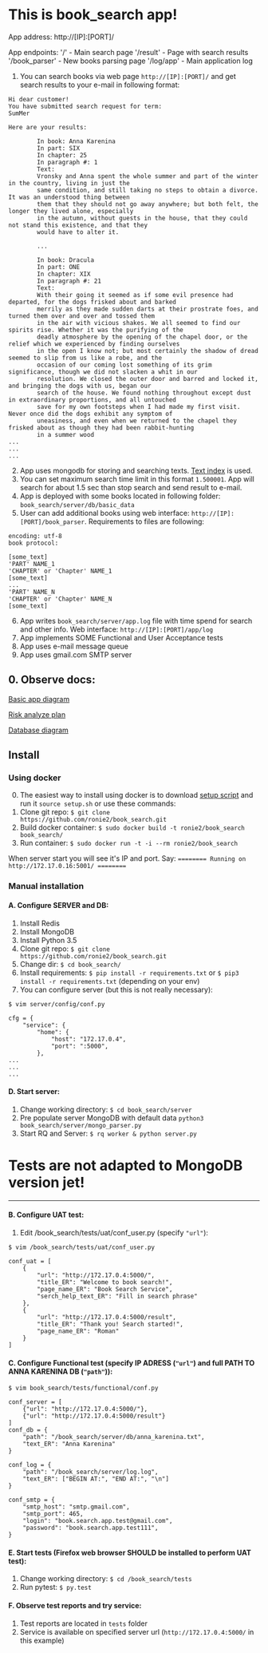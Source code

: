 # This is book_search app!

App address: http://[IP]:[PORT]/

App endpoints:
'/' - Main search page
'/result' - Page with search results
'/book_parser' - New books parsing page
'/log/app' - Main application log

1. You can search books via web page ```http://[IP]:[PORT]/``` and get search results to your e-mail in following format:
```
Hi dear customer!
You have submitted search request for term:
SumMer

Here are your results:

        In book: Anna Karenina
        In part: SIX
        In chapter: 25
        In paragraph #: 1
        Text:
        Vronsky and Anna spent the whole summer and part of the winter in the country, living in just the
        same condition, and still taking no steps to obtain a divorce. It was an understood thing between
        them that they should not go away anywhere; but both felt, the longer they lived alone, especially
        in the autumn, without guests in the house, that they could not stand this existence, and that they
        would have to alter it.

        ...

        In book: Dracula
        In part: ONE
        In chapter: XIX
        In paragraph #: 21
        Text:
        With their going it seemed as if some evil presence had departed, for the dogs frisked about and barked
        merrily as they made sudden darts at their prostrate foes, and turned them over and over and tossed them
        in the air with vicious shakes. We all seemed to find our spirits rise. Whether it was the purifying of the
        deadly atmosphere by the opening of the chapel door, or the relief which we experienced by finding ourselves
        in the open I know not; but most certainly the shadow of dread seemed to slip from us like a robe, and the
        occasion of our coming lost something of its grim significance, though we did not slacken a whit in our
        resolution. We closed the outer door and barred and locked it, and bringing the dogs with us, began our
        search of the house. We found nothing throughout except dust in extraordinary proportions, and all untouched
        save for my own footsteps when I had made my first visit. Never once did the dogs exhibit any symptom of
        uneasiness, and even when we returned to the chapel they frisked about as though they had been rabbit-hunting
        in a summer wood
...
...
...
```
2. App uses mongodb for storing and searching texts. [Text index](https://docs.mongodb.com/manual/core/index-text/) is used.
3. You can set maximum search time limit in this format ```1.500001```. App will search for about 1.5 sec than stop search and send result to e-mail.
4. App is deployed with some books located in following folder: ```book_search/server/db/basic_data```
5. User can add additional books using web interface: ```http://[IP]:[PORT]/book_parser```. Requirements to files are following:
```
encoding: utf-8
book protocol:

[some_text]
'PART' NAME_1
'CHAPTER' or 'Chapter' NAME_1
[some_text]
...
'PART' NAME_N
'CHAPTER' or 'Chapter' NAME_N
[some_text]
```
6. App writes ```book_search/server/app.log``` file with time spend for search and other info. Web interface: ```http://[IP]:[PORT]/app/log```
7. App implements SOME Functional and User Acceptance tests
8. App uses e-mail message queue
9. App uses gmail.com SMTP server

## 0. Observe docs:
[Basic app diagram](https://github.com/ronie2/book_search/blob/master/testing_docs/scheme.pdf)
 
[Risk analyze plan](https://github.com/ronie2/book_search/blob/master/testing_docs/risks.pdf)

[Database diagram](https://github.com/ronie2/book_search/blob/master/testing_docs/book_search_mongodb.pdf)

## Install
### Using docker
0. The easiest way to install using docker is to download [setup script](https://github.com/ronie2/book_search/blob/master/setup.sh) and run it ```source setup.sh```
or use these commands:
1. Clone git repo: ```$ git clone https://github.com/ronie2/book_search.git```
2. Build docker container: ```$ sudo docker build -t ronie2/book_search book_search/```
3. Run container: ```$ sudo docker run -t -i --rm ronie2/book_search```

When server start you will see it's IP and port. Say: ```======== Running on http://172.17.0.16:5001/ ========```

### Manual installation
#### A. Configure SERVER and DB:

1. Install Redis
2. Install MongoDB
3. Install Python 3.5
4. Clone git repo: ```$ git clone https://github.com/ronie2/book_search.git```
5. Change dir: ```$ cd book_search/```
6. Install requirements: ```$ pip install -r requirements.txt``` or ```$ pip3 install -r requirements.txt``` (depending on your env)
7. You can configure server (but this is not really necessary):
```
$ vim server/config/conf.py
```
```
cfg = {
    "service": {
        "home": {
            "host": "172.17.0.4",
            "port": ":5000",
        },
...
...
...
```

#### D. Start server:
1. Change working directory: ```$ cd book_search/server```
2. Pre populate server MongoDB with default data ```python3 book_search/server/mongo_parser.py```
3. Start RQ and Server: ```$ rq worker & python server.py```

# Tests are not adapted to MongoDB version jet!
---
#### B. Configure UAT test:
1. Edit /book_search/tests/uat/conf_user.py (specify ```"url"```):
```
$ vim /book_search/tests/uat/conf_user.py
```
```
conf_uat = [
    {
        "url": "http://172.17.0.4:5000/",
        "title_ER": "Welcome to book search!",
        "page_name_ER": "Book Search Service",
        "serch_help_text_ER": "Fill in search phrase"
    },
    {
        "url": "http://172.17.0.4:5000/result",
        "title_ER": "Thank you! Search started!",
        "page_name_ER": "Roman"
    }
]
```

#### C. Configure Functional test (specify IP ADRESS (```"url"```) and full PATH TO ANNA KARENINA DB (```"path"```)):
```
$ vim book_search/tests/functional/conf.py
```
```
conf_server = [
    {"url": "http://172.17.0.4:5000/"},
    {"url": "http://172.17.0.4:5000/result"}
]
conf_db = {
    "path": "/book_search/server/db/anna_karenina.txt",
    "text_ER": "Anna Karenina"
}

conf_log = {
    "path": "/book_search/server/log.log",
    "text_ER": ["BEGIN AT:", "END AT:", "\n"]
}

conf_smtp = {
    "smtp_host": "smtp.gmail.com",
    "smtp_port": 465,
    "login": "book.search.app.test@gmail.com",
    "password": "book.search.app.test111",
}
```
#### E. Start tests (Firefox web browser SHOULD be installed to perform UAT test):
1. Change working directory: ```$ cd /book_search/tests```
2. Run pytest: ```$ py.test```

#### F. Observe test reports and try service:
1. Test reports are located in ```tests``` folder
2. Service is available on specified server url (```http://172.17.0.4:5000/``` in this example)